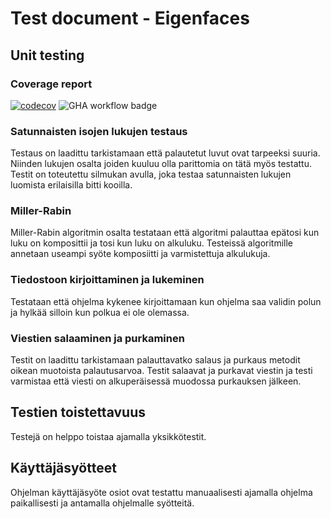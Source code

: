 # Test document - Eigenfaces

## Unit testing
### Coverage report
[![codecov](https://codecov.io/github/ni-eminen/eigenface/branch/master/graph/badge.svg?token=OE1J0JCOY3)](https://codecov.io/github/ni-eminen/eigenface)
![GHA workflow badge](https://github.com/ni-eminen/eigenface/workflows/CI/badge.svg)
### Satunnaisten isojen lukujen testaus
Testaus on laadittu tarkistamaan että palautetut luvut ovat tarpeeksi suuria. Niinden lukujen osalta joiden kuuluu olla parittomia on tätä myös testattu. Testit on toteutettu silmukan avulla, joka testaa satunnaisten lukujen luomista erilaisilla bitti kooilla. 

### Miller-Rabin
Miller-Rabin algoritmin osalta testataan että algoritmi palauttaa epätosi kun luku on komposittii ja tosi kun luku on alkuluku. Testeissä algoritmille annetaan useampi syöte komposiitti ja varmistettuja alkulukuja.

### Tiedostoon kirjoittaminen ja lukeminen
Testataan että ohjelma kykenee kirjoittamaan kun ohjelma saa validin polun ja hylkää silloin kun polkua ei ole olemassa.

### Viestien salaaminen ja purkaminen
Testit on laadittu tarkistamaan palauttavatko salaus ja purkaus metodit oikean muotoista palautusarvoa. Testit salaavat ja purkavat viestin ja testi varmistaa että viesti on alkuperäisessä muodossa purkauksen jälkeen.

## Testien toistettavuus
Testejä on helppo toistaa ajamalla yksikkötestit.

## Käyttäjäsyötteet
Ohjelman käyttäjäsyöte osiot ovat testattu manuaalisesti ajamalla ohjelma paikallisesti ja antamalla ohjelmalle syötteitä.

